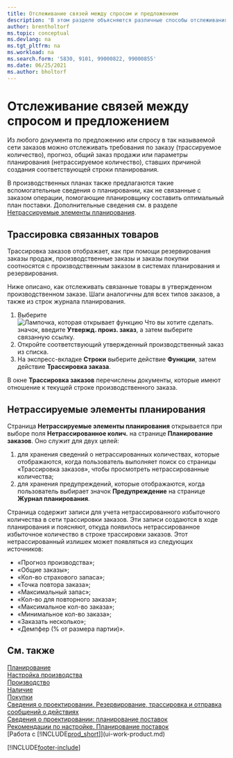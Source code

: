 ```yaml
---
title: Отслеживание связей между спросом и предложением
description: 'В этом разделе объясняются различные способы отслеживания отношений между спросом и предложением, такие как отслеживание связанных товаров и обработка неотслеживаемых элементов планирования.'
author: brentholtorf
ms.topic: conceptual
ms.devlang: na
ms.tgt_pltfrm: na
ms.workload: na
ms.search.form: '5830, 9101, 99000822, 99000855'
ms.date: 06/25/2021
ms.author: bholtorf
---
```

# <a name="track-relations-between-demand-and-supply"></a>Отслеживание связей между спросом и предложением

Из любого документа по предложению или спросу в так называемой сети заказов можно отслеживать требования по заказу (трассируемое количество), прогноз, общий заказ продажи или параметры планирования (нетрассируемое количество), ставших причиной создания соответствующей строки планирования.

В производственных планах также предлагаются такие вспомогательные сведения о планировании, как не связанные с заказом операции, помогающие планировщику составить оптимальный план поставки. Дополнительные сведения см. в разделе [Нетрассируемые элементы планирования](production-how-track-demand-supply.md#untracked-planning-elements).

## <a name="to-track-linked-items"></a>Трассировка связанных товаров
Трассировка заказов отображает, как при помощи резервирования заказы продаж, производственные заказы и заказы покупки соотносятся с производственным заказом в системах планирования и резервирования.

Ниже описано, как отслеживать связанные товары в утвержденном производственном заказе. Шаги аналогичны для всех типов заказов, а также из строк журнала планирования.

1. Выберите ![Лампочка, которая открывает функцию Что вы хотите сделать.](media/ui-search/search_small.png "Что вы хотите сделать") значок, введите **Утвержд. произ. заказ**, а затем выберите связанную ссылку.
2. Откройте соответствующий утвержденный производственный заказ из списка.
3. На экспресс-вкладке **Строки** выберите действие **Функции**, затем действие **Трассировка заказа**.

В окне **Трассировка заказов** перечислены документы, которые имеют отношение к текущей строке производственного заказа.

## <a name="untracked-planning-elements"></a>Нетрассируемые элементы планирования
Страница **Нетрассируемые элементы планирования** открывается при выборе поля **Нетрассированное колич.** на странице **Планирование заказов**. Оно служит для двух целей:

1. для хранения сведений о нетрассированных количествах, которые отображаются, когда пользователь выполняет поиск со страницы «Трассировка заказов», чтобы просмотреть нетрассированные количества;
2. для хранения предупреждений, которые отображаются, когда пользователь выбирает значок **Предупреждение** на странице **Журнал планирования**.

Страница содержит записи для учета нетрассированного избыточного количества в сети трассировки заказов. Эти записи создаются в ходе планирования и поясняют, откуда появилось нетрассированное избыточное количество в строке трассировки заказов. Этот нетрассированный излишек может появляться из следующих источников:

- «Прогноз производства»;
- «Общие заказы»;
- «Кол-во страхового запаса»;
- «Точка повтора заказа»;
- «Максимальный запас»;
- «Кол-во для повторного заказа»;
- «Максимальное кол-во заказа»;
- «Минимальное кол-во заказа»;
- «Заказать несколько»;
- «Демпфер (% от размера партии)».

## <a name="see-also"></a>См. также
[Планирование](production-planning.md)   
[Настройка производства](production-configure-production-processes.md)  
[Производство](production-manage-manufacturing.md)    
[Наличие](inventory-manage-inventory.md)  
[Покупки](purchasing-manage-purchasing.md)  
[Сведения о проектировании. Резервирование, трассировка и отправка сообщений о действиях](design-details-reservation-order-tracking-and-action-messaging.md)  
[Сведения о проектировании: планирование поставок](design-details-supply-planning.md)   
[Рекомендации по настройке. Планирование поставок](setup-best-practices-supply-planning.md)  
[Работа с [!INCLUDE[prod_short](includes/prod_short.md)]](ui-work-product.md)


[!INCLUDE[footer-include](includes/footer-banner.md)]

